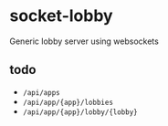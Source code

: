 # socket-lobby
Generic lobby server using websockets

## todo
- `/api/apps`
- `/api/app/{app}/lobbies`
- `/api/app/{app}/lobby/{lobby}`
